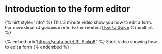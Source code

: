 # Introduction to the form editor

{% hint style="info" %}
This 3 minute video show you how to edit a form.  For more detailed guidance refer to the revelant [How to Guide](../how-to-guides/survey-app/form-editor/)
{% endhint %}

{% embed url="https://youtu.be/zL3t-Plokp8" %}
Short video showing how to edit a form
{% endembed %}
